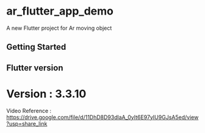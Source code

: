 # ar_flutter_app_demo

A new Flutter project for Ar moving object

## Getting Started

## Flutter version
# Version : 3.3.10

Video Reference :
https://drive.google.com/file/d/11DhD8D93dlaA_0yIt6E97yIU9GJsA5ed/view?usp=share_link
